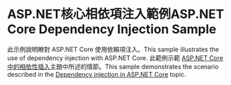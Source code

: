 # <a name="aspnet-core-dependency-injection-sample"></a><span data-ttu-id="31c6e-101">ASP.NET核心相依項注入範例</span><span class="sxs-lookup"><span data-stu-id="31c6e-101">ASP.NET Core Dependency Injection Sample</span></span>

<span data-ttu-id="31c6e-102">此示例說明瞭對 ASP.NET Core 使用依賴項注入。</span><span class="sxs-lookup"><span data-stu-id="31c6e-102">This sample illustrates the use of dependency injection with ASP.NET Core.</span></span> <span data-ttu-id="31c6e-103">此範例示範 [ASP.NET Core 中的相依性插入](https://docs.microsoft.com/aspnet/core/fundamentals/dependency-injection)主題中所述的情節。</span><span class="sxs-lookup"><span data-stu-id="31c6e-103">This sample demonstrates the scenario described in the [Dependency injection in ASP.NET Core](https://docs.microsoft.com/aspnet/core/fundamentals/dependency-injection) topic.</span></span>
